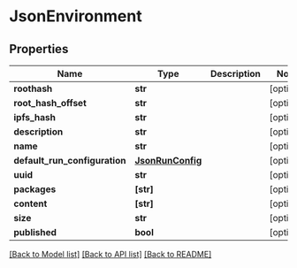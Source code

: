 # JsonEnvironment


## Properties
Name | Type | Description | Notes
------------ | ------------- | ------------- | -------------
**roothash** | **str** |  | [optional] 
**root_hash_offset** | **str** |  | [optional] 
**ipfs_hash** | **str** |  | [optional] 
**description** | **str** |  | [optional] 
**name** | **str** |  | [optional] 
**default_run_configuration** | [**JsonRunConfig**](JsonRunConfig.md) |  | [optional] 
**uuid** | **str** |  | [optional] 
**packages** | **[str]** |  | [optional] 
**content** | **[str]** |  | [optional] 
**size** | **str** |  | [optional] 
**published** | **bool** |  | [optional] 

[[Back to Model list]](../README.md#documentation-for-models) [[Back to API list]](../README.md#documentation-for-api-endpoints) [[Back to README]](../README.md)


